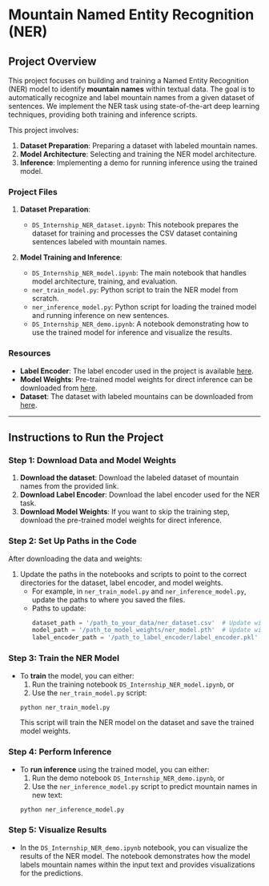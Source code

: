 # Mountain Named Entity Recognition (NER)

## Project Overview

This project focuses on building and training a Named Entity Recognition (NER) model to identify **mountain names** within textual data. The goal is to automatically recognize and label mountain names from a given dataset of sentences. We implement the NER task using state-of-the-art deep learning techniques, providing both training and inference scripts.

This project involves:
1. **Dataset Preparation**: Preparing a dataset with labeled mountain names.
2. **Model Architecture**: Selecting and training the NER model architecture.
3. **Inference**: Implementing a demo for running inference using the trained model.

### Project Files
1. **Dataset Preparation**:
   - `DS_Internship_NER_dataset.ipynb`: This notebook prepares the dataset for training and processes the CSV dataset containing sentences labeled with mountain names.
   
2. **Model Training and Inference**:
   - `DS_Internship_NER_model.ipynb`: The main notebook that handles model architecture, training, and evaluation.
   - `ner_train_model.py`: Python script to train the NER model from scratch.
   - `ner_inference_model.py`: Python script for loading the trained model and running inference on new sentences.
   - `DS_Internship_NER_demo.ipynb`: A notebook demonstrating how to use the trained model for inference and visualize the results.

### Resources
- **Label Encoder**: The label encoder used in the project is available [here](https://drive.google.com/file/d/1nF_4anhyZxyFIDcyJa-PNUObbazV1p_O/view?usp=drive_link).
- **Model Weights**: Pre-trained model weights for direct inference can be downloaded from [here](https://drive.google.com/file/d/17mY81zkwB_RXkH9RHUJ64t0_9Ax2doAH/view?usp=drive_link).
- **Dataset**: The dataset with labeled mountains can be downloaded from [here](https://drive.google.com/file/d/1prb4uItElSvRB1kn_eBUmJSkGhMIzmjT/view?usp=drive_link).

---

## Instructions to Run the Project

### Step 1: Download Data and Model Weights
1. **Download the dataset**: Download the labeled dataset of mountain names from the provided link.
2. **Download Label Encoder**: Download the label encoder used for the NER task.
3. **Download Model Weights**: If you want to skip the training step, download the pre-trained model weights for direct inference.

### Step 2: Set Up Paths in the Code
After downloading the data and weights:
1. Update the paths in the notebooks and scripts to point to the correct directories for the dataset, label encoder, and model weights.
   - For example, in `ner_train_model.py` and `ner_inference_model.py`, update the paths to where you saved the files.
   - Paths to update:
     ```python
     dataset_path = '/path_to_your_data/ner_dataset.csv'  # Update with your dataset location
     model_path = '/path_to_model_weights/ner_model.pth'  # Update with your weights location
     label_encoder_path = '/path_to_label_encoder/label_encoder.pkl'  # Update with your label encoder location
     ```

### Step 3: Train the NER Model
- To **train** the model, you can either:
   1. Run the training notebook `DS_Internship_NER_model.ipynb`, or
   2. Use the `ner_train_model.py` script:
     ```bash
     python ner_train_model.py
     ```
   This script will train the NER model on the dataset and save the trained model weights.

### Step 4: Perform Inference
- To **run inference** using the trained model, you can either:
   1. Run the demo notebook `DS_Internship_NER_demo.ipynb`, or
   2. Use the `ner_inference_model.py` script to predict mountain names in new text:
     ```bash
     python ner_inference_model.py
     ```

### Step 5: Visualize Results
- In the `DS_Internship_NER_demo.ipynb` notebook, you can visualize the results of the NER model. The notebook demonstrates how the model labels mountain names within the input text and provides visualizations for the predictions.

